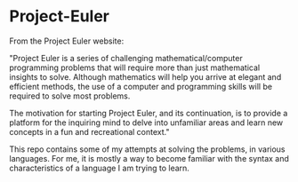 # Project-Euler

From the Project Euler website:

"Project Euler is a series of challenging mathematical/computer programming problems that will require more than just mathematical insights to solve. Although mathematics will help you arrive at elegant and efficient methods, the use of a computer and programming skills will be required to solve most problems.

The motivation for starting Project Euler, and its continuation, is to provide a platform for the inquiring mind to delve into unfamiliar areas and learn new concepts in a fun and recreational context."

This repo contains some of my attempts at solving the problems, in various languages. For me, it is mostly a way to become familiar with the syntax and characteristics of a language I am trying to learn.
